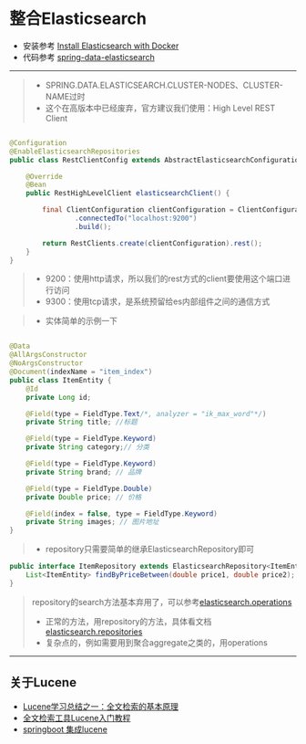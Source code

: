 # 整合Elasticsearch

- 安装参考 [Install Elasticsearch with Docker](https://www.elastic.co/guide/en/elasticsearch/reference/7.5/docker.html)
- 代码参考 [spring-data-elasticsearch](https://snakey.blog.csdn.net/article/details/107931466)

---
> - SPRING.DATA.ELASTICSEARCH.CLUSTER-NODES、CLUSTER-NAME过时
> - 这个在高版本中已经废弃，官方建议我们使用：High Level REST Client

````java

@Configuration
@EnableElasticsearchRepositories
public class RestClientConfig extends AbstractElasticsearchConfiguration {

    @Override
    @Bean
    public RestHighLevelClient elasticsearchClient() {

        final ClientConfiguration clientConfiguration = ClientConfiguration.builder()
                .connectedTo("localhost:9200")
                .build();

        return RestClients.create(clientConfiguration).rest();
    }
}
````

> - 9200：使用http请求，所以我们的rest方式的client要使用这个端口进行访问
> - 9300：使用tcp请求，是系统预留给es内部组件之间的通信方式

> - 实体简单的示例一下

````java

@Data
@AllArgsConstructor
@NoArgsConstructor
@Document(indexName = "item_index")
public class ItemEntity {
    @Id
    private Long id;

    @Field(type = FieldType.Text/*, analyzer = "ik_max_word"*/)
    private String title; //标题

    @Field(type = FieldType.Keyword)
    private String category;// 分类

    @Field(type = FieldType.Keyword)
    private String brand; // 品牌

    @Field(type = FieldType.Double)
    private Double price; // 价格

    @Field(index = false, type = FieldType.Keyword)
    private String images; // 图片地址
}
````

> - repository只需要简单的继承ElasticsearchRepository即可

````java
public interface ItemRepository extends ElasticsearchRepository<ItemEntity, Long> {
    List<ItemEntity> findByPriceBetween(double price1, double price2);
}
````

> repository的search方法基本弃用了，可以参考[elasticsearch.operations](https://docs.spring.io/spring-data/elasticsearch/docs/4.1.8/reference/html/#elasticsearch.operations)
> - 正常的方法，用repository的方法，具体看文档[elasticsearch.repositories](https://docs.spring.io/spring-data/elasticsearch/docs/4.1.8/reference/html/#elasticsearch.repositories)
> - 复杂点的，例如需要用到聚合aggregate之类的，用operations

---

## 关于Lucene

- [Lucene学习总结之一：全文检索的基本原理](https://blog.csdn.net/forfuture1978/article/details/4711308)
- [全文检索工具Lucene入门教程](https://blog.csdn.net/qq_23853743/article/details/107189544)
- [springboot 集成lucene](https://blog.csdn.net/yb546822612/article/details/103063641)